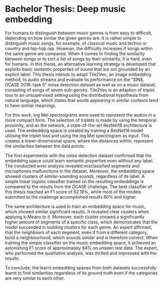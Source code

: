 # Bachelor Thesis: Deep music embedding
For humans to distinguish between music genres is from easy to difficult, depending on how similar the given genres are. It is rather simple to distinguish music songs, for example, of classical music and techno or country and hip-hop rap. However, the difficulty increases if songs within the same genre are compared. When it comes to finding the similarity between songs or to sort a list of songs by their similarity, it is hard, even for humans. In this thesis, an alternative learning strategy is developed that exploits basic semantic properties of sound that are not grounded by an explicit label. This thesis intends to adapt Tile2Vec, an image embedding method, to audio streams and evaluate its performance on the "SINS, DCASE 2018: task 5" noise detection dataset as well as on a music dataset, consisting of songs of seven sub-genres. Tile2Vec is an adaption of triplet loss to an unsupervised setting using the distributional hypothesis from natural language, which states that words appearing in similar contexts tend to have similar meanings.

For this work, log Mel spectrograms were used to represent the audios in a more compact form. The selection of triplets is made by using the temporal proximity, and as the network, a state-of-the-art ResNet18 architecture is used. The embedding space is created by training a ResNet18 model utilising the triplet loss and using the log Mel spectrogram as input. This creates a lower-dimensional space, where the distances within, represent the similarities between the data points.
    
The first experiments with the noise detection dataset confirmed that the embedding space could learn semantic properties even without any label. The conducted error analysis revealed misclassified segments and microphones malfunctions in the dataset. Moreover, the embedding space showed clusters of similar-sounding sounds, regardless of its label. A simple linear logistic classifier trained on the resulting embeddings is compared to the results from the DCASE challenge. The best classifier of this thesis reached an F1 score of 62.19\%, while most of the models submitted to the challenge accomplished results 80\% and higher.
    
The same architecture is used to train an embedding space for music, which showed similar significant results. It revealed clear clusters when applying k-Means to it. Moreover, each cluster showed a significantly higher amount of segments of a specific class, which demonstrates that the model succeeded in building clusters for each genre. An expert affirmed, that the neighbours of each segment, even if from a different category, build a neighbourhood, which sounds similar and is therefore correct. When training the simple classifier on the music embedding space, it achieved an astonishing F1 score of approximately 84\% on unseen test data. The expert, who performed the qualitative analysis, was thrilled and impressed with the results.
    
To conclude, the learnt embedding spaces from both datasets successfully learnt to find similarities regardless of its ground truth even if the categories are very similar to each other.
